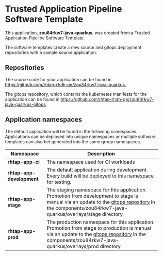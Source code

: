 # Trusted Application Pipeline Software Template

This application, **zou84rkw7-java-quarkus**, was created from a Trusted Application Pipeline Software Template.

The software templates create a new source and gitops deployment repositories with a sample source application. 

## Repositories

The source code for your application can be found in [https://github.com/rhtap-rhdh-qe/zou84rkw7-java-quarkus ](https://github.com/rhtap-rhdh-qe/zou84rkw7-java-quarkus ).
 
The gitops repository, which contains the kubernetes manifests for the application can be found in 
[https://github.com/rhtap-rhdh-qe/zou84rkw7-java-quarkus-gitops ](https://github.com/rhtap-rhdh-qe/zou84rkw7-java-quarkus-gitops ) 

## Application namespaces 

The default application will be found in the following namespaces. Applications can be deployed into unique namespaces or multiple software templates can also bet generated into the same group namespaces.  

|  Namespace   |  Description   |  
| -------- | -------- |
| **rhtap-app-ci** | The namespace used for CI workloads |
| **rhtap-app-development** | The default application during development. Every build will be deployed to this namespace for testing. |
| **rhtap-app-stage** | The staging namespace for this application. Promotion from development to stage is manual via an update to the [gitops repository](https://github.com/rhtap-rhdh-qe/zou84rkw7-java-quarkus-gitops ) in the components/zou84rkw7-java-quarkus/overlays/stage directory |
| **rhtap-app-prod** | The production namespace for this application. Promotion from stage to production is manual via an update to the [gitops repository](https://github.com/rhtap-rhdh-qe/zou84rkw7-java-quarkus-gitops ) in the components/zou84rkw7-java-quarkus/overlays/prod directory |